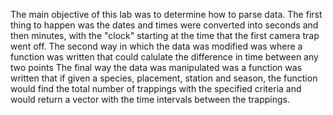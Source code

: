 The main objective of this lab was to determine how to parse data.
The first thing to happen was the dates and times were converted into seconds and then minutes, with the "clock" starting at the time 
that the first camera trap went off.  The second way in which the data was modified was where a function was written that could
calulate the difference in time between any two points
The final way the data was manipulated was a function was written that if given a species, placement, station and season, 
the function would find the total number of trappings with the specified criteria and would return a vector with 
the time intervals between the trappings.